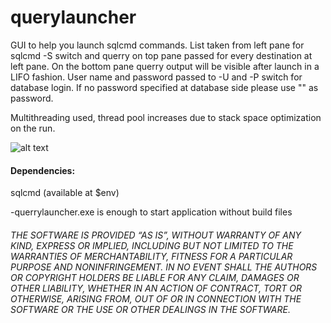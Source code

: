 # querylauncher
GUI to help you launch sqlcmd commands.
List taken from left pane for sqlcmd -S switch and querry on top pane passed for every destination at left pane.
On the bottom pane querry output will be visible after launch in a LIFO fashion.
User name and password passed to -U and -P switch for database login.
If no password specified at database side please use "" as password.

Multithreading used, thread pool increases due to stack space optimization on the run.

![alt text](https://image.ibb.co/iLY12A/Capture22.jpg)

#### Dependencies:

sqlcmd (available at $env)

-querrylauncher.exe is enough to start application without build files

###### THE SOFTWARE IS PROVIDED “AS IS”, WITHOUT WARRANTY OF ANY KIND, EXPRESS OR IMPLIED, INCLUDING BUT NOT LIMITED TO THE WARRANTIES OF MERCHANTABILITY, FITNESS FOR A PARTICULAR PURPOSE AND NONINFRINGEMENT. IN NO EVENT SHALL THE AUTHORS OR COPYRIGHT HOLDERS BE LIABLE FOR ANY CLAIM, DAMAGES OR OTHER LIABILITY, WHETHER IN AN ACTION OF CONTRACT, TORT OR OTHERWISE, ARISING FROM, OUT OF OR IN CONNECTION WITH THE SOFTWARE OR THE USE OR OTHER DEALINGS IN THE SOFTWARE.
